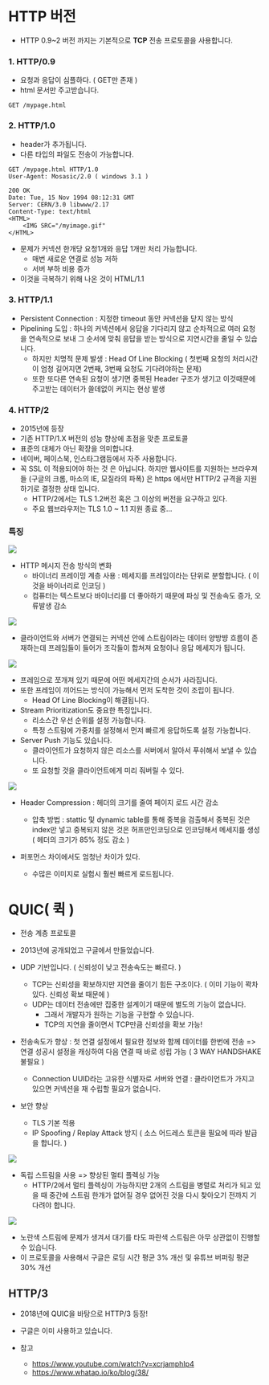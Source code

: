 # HTTP 버전

- HTTP 0.9~2 버전 까지는 기본적으로 **TCP** 전송 프로토콜을 사용합니다.

### 1. HTTP/0.9

- 요청과 응답이 심플하다. ( GET만 존재 )
- html 문서만 주고받습니다.

```
GET /mypage.html
```



### 2. HTTP/1.0

- header가 추가됩니다.
- 다른 타입의 파일도 전송이 가능합니다.

```
GET /mypage.html HTTP/1.0
User-Agent: Mosasic/2.0 ( windows 3.1 )
```

```
200 OK
Date: Tue, 15 Nov 1994 08:12:31 GMT
Server: CERN/3.0 libwww/2.17
Content-Type: text/html
<HTML>
	<IMG SRC="/myimage.gif"
</HTML>
```

- 문제가 커넥션 한개당 요청1개와 응답 1개만 처리 가능합니다.
  - 매번 새로운 연결로 성능 저하
  - 서버 부하 비용 증가
- 이것을 극복하기 위해 나온 것이 HTML/1.1



### 3. HTTP/1.1

- Persistent Connection : 지정한 timeout 동안 커넥션을 닫지 않는 방식
- Pipelining 도입 : 하나의 커넥션에서 응답을 기다리지 않고 순차적으로 여러 요청을 연속적으로 보내 그 순서에 맞춰 응답을 받는 방식으로 지연시간을 줄일 수 있습니다.
  - 하지만 치명적 문제 발생 : Head Of Line Blocking ( 첫번째 요청의 처리시간이 엄청 길어지면 2번째, 3번째 요청도 기다려야하는 문제)
  - 또한 또다른 연속된 요청이 생기면 중복된 Header 구조가 생기고 이것때문에 주고받는 데이터가 쓸데없이 커지는 현상 발생



### 4. HTTP/2

- 2015년에 등장
- 기존 HTTP/1.X 버전의 성능 향상에 초점을 맞춘 프로토콜
- 표준의 대체가 아닌 확장을 의미합니다.
- 네이버, 페이스북, 인스타그램등에서 자주 사용합니다.
- 꼭 SSL 이 적용되어야 하는 것 은 아닙니다. 하지만 웹사이트를 지원하는 브라우져들 (구글의 크롬, 마소의 IE, 모질라의 파폭) 은 https 에서만 HTTP/2 규격을 지원하기로 결정한 상태 입니다.
  - HTTP/2에서는 TLS 1.2버전 혹은 그 이상의 버전을 요구하고 있다. 
  - 주요 웹브라우저는 TLS 1.0 ~ 1.1 지원 종료 중...



### 특징

![](./img/17.png)

- HTTP 메시지 전송 방식의 변화
  - 바이너리 프레이밍 계층 사용 : 메세지를 프레임이라는 단위로 분할합니다. ( 이것을 바이너리로 인코딩 )
  - 컴퓨터는 텍스트보다 바이너리를 더 좋아하기 때문에 파싱 및 전송속도 증가, 오류발생 감소



![](./img/18.png)

- 클라이언트와 서버가 연결되는 커넥션 안에 스트림이라는 데이터 양방뱡 흐름이 존재하는데 프레임들이 들어가 조각들이 합쳐져 요청이나 응답 메세지가 됩니다.



![](./img/19.png)

- 프레임으로 쪼개져 있기 때문에 어떤 메세지간의 순서가 사라집니다.
- 또한 프레임이 끼어드는 방식이 가능해서 먼저 도착한 것이 조립이 됩니다.
  - Head Of Line Blocking이 해결됩니다.
- Stream Prioritization도 중요한 특징입니다.
  - 리소스간 우선 순위를 설정 가능합니다.
  - 특정 스트림에 가중치를 설정해서 먼저 빠르게 응답하도록 설정 가능합니다.
- Server Push 기능도 있습니다.
  - 클라이언트가 요청하지 않은 리소스를 서버에서 알아서 푸쉬해서 보낼 수 있습니다.
  - 또 요청할 것을 클라이언트에게 미리 줘버릴 수 있다.



![](./img/20.png)

- Header Compression : 헤더의 크기를 줄여 페이지 로드 시간 감소
  - 압축 방법 : stattic 및 dynamic table를 통해 중복을 검출해서 중복된 것은 index만 넣고 중복되지 않은 것은 허프만인코딩으로 인코딩해서 메세지를 생성 ( 헤더의 크기가 85% 정도 감소 )

- 퍼포먼스 차이에서도 엄청난 차이가 있다.
  - 수많은 이미지로 실험시 훨씬 빠르게 로드됩니다.





# QUIC( 퀵 )

- 전송 계층 프로토콜
- 2013년에 공개되었고 구글에서 만들었습니다.
- UDP 기반입니다. ( 신뢰성이 낮고 전송속도는 빠르다. )
  - TCP는 신뢰성을 확보하지만 지연을 줄이기 힘든 구조이다. ( 이미 기능이 꽉차있다. 신뢰성 확보 때문에 )
  - UDP는 데이터 전송에만 집중한 설계이기 때문에 별도의 기능이 없습니다.
    - 그래서 개발자가 원하는 기능을 구현할 수 있습니다.
    - TCP의 지연을 줄이면서 TCP만큼 신뢰성을 확보 가능!

- 전송속도가 향상 : 첫 연결 설정에서 필요한 정보와 함께 데이터를 한번에 전송 => 연결 성공시 설정을 캐싱하여 다음 연결 때 바로 성립 가능 ( 3 WAY HANDSHAKE 불필요 )

  - Connection UUID라는 고유한 식별자로 서버와 연결 : 클라이언트가 가지고 있으면 커넥션을 재 수립할 필요가 없습니다.

- 보안 향상

  - TLS 기본 적용
  - IP Spoofing / Replay Attack  방지 ( 소스 어드레스 토큰을 필요에 따라 발급을 합니다. )

  

![](./img/21.png)

- 독립 스트림을 사용 => 향상된 멀티 플렉싱 가능
  - HTTP/2에서 멀티 플렉싱이 가능하지만 2개의 스트림을 병렬로 처리가 되고 있을 때 중간에 스트림 한개가 없어질 경우 없어진 것을 다시 찾아오기 전까지 기다려야 합니다.

![](./img/22.png)

- 노란색 스트림에 문제가 생겨서 대기를 타도 파란색 스트림은 아무 상관없이 진행할 수 있습니다.
- 이 프로토콜을 사용해서 구글은 로딩 시간 평균 3% 개선 및 유튜브 버퍼링 평균 30% 개선



## HTTP/3

- 2018년에 QUIC을 바탕으로 HTTP/3 등장!
- 구글은 이미 사용하고 있습니다.





- 참고
  - https://www.youtube.com/watch?v=xcrjamphIp4
  - https://www.whatap.io/ko/blog/38/